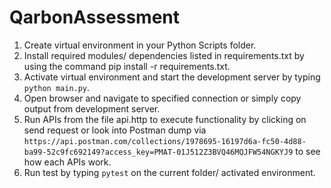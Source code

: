 # QarbonAssessment
1. Create virtual environment in your Python Scripts folder.
2. Install required modules/ dependencies listed in requirements.txt by using the command pip install -r requirements.txt.
3. Activate virtual environment and start the development server by typing `python main.py`.
4. Open browser and navigate to specified connection or simply copy output from development server.
5. Run APIs from the file api.http to execute functionality by clicking on send request or look into Postman dump via `https://api.postman.com/collections/1978695-16197d6a-fc50-4d88-ba99-52c9fc692149?access_key=PMAT-01J512Z3BVQ46MQJFW54NGKYJ9` to see how each APIs work.
6. Run test by typing `pytest` on the current folder/ activated environment.
